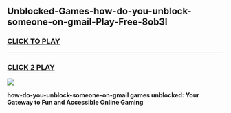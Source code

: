 
## Unblocked-Games-how-do-you-unblock-someone-on-gmail-Play-Free-8ob3l
<h3>
<a href="https://premium76.site?title=how-do-you-unblock-someone-on-gmail&ref=12A">CLICK TO PLAY</a></h3>
<hr>

<h3>
<a href="https://premium76.site?title=how-do-you-unblock-someone-on-gmail&ref=12A">CLICK 2 PLAY</a>
  
</h3>

<a href="https://premium76.site?title=how-do-you-unblock-someone-on-gmail&ref=12A"><img src="https://clearcache.store/games.png"></a>


**how-do-you-unblock-someone-on-gmail games unblocked: Your Gateway to Fun and Accessible Online Gaming**
